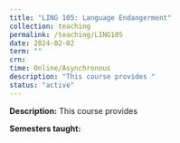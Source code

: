 ```yaml
---
title: "LING 105: Language Endangerment"
collection: teaching
permalink: /teaching/LING105
date: 2024-02-02
term: ""
crn: 
time: Online/Asynchronous
description: "This course provides "
status: "active"
---
```


**Description:** This course provides 

**Semesters taught:** 